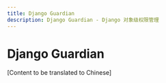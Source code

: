 ```yaml
---
title: Django Guardian
description: Django Guardian - Django 对象级权限管理
---
```


# Django Guardian

[Content to be translated to Chinese]

<!-- This page content will be translated from the main English index.md -->
